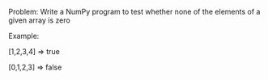 Problem: Write a NumPy program to test whether none of the elements of a given array is zero

Example:

[1,2,3,4] => true

[0,1,2,3] => false
